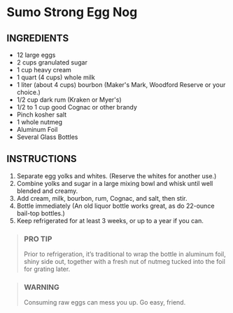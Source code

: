 # Sumo Strong Egg Nog

## INGREDIENTS

- 12 large eggs
- 2 cups granulated sugar
- 1 cup heavy cream
- 1 quart (4 cups) whole milk
- 1 liter (about 4 cups) bourbon (Maker's Mark, Woodford Reserve or your choice.)
- 1/2 cup dark rum (Kraken or Myer's)
- 1/2 to 1 cup good Cognac or other brandy
- Pinch kosher salt
- 1 whole nutmeg
- Aluminum Foil
- Several Glass Bottles

## INSTRUCTIONS

1. Separate egg yolks and whites. (Reserve the whites for another use.)
2. Combine yolks and sugar in a large mixing bowl and whisk until well blended and creamy.
3. Add cream, milk, bourbon, rum, Cognac, and salt, then stir.
4. Bottle immediately (An old liquor bottle works great, as do 22-ounce bail-top bottles.)
5. Keep refrigerated for at least 3 weeks, or up to a year if you can.

> ### PRO TIP
>
> Prior to refrigeration, it’s traditional to wrap the bottle in aluminum foil, shiny side out, together with a fresh nut of nutmeg tucked into the foil for grating later.

> ### WARNING
>
> Consuming raw eggs can mess you up. Go easy, friend.